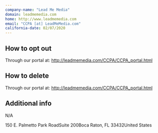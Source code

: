 ```yaml
---
company-name: "Lead Me Media"
domain: leadmemedia.com
home: http://www.leadmemedia.com
email: "CCPA [at] LeadMeMedia.com"
california-date: 02/07/2020
---
```

## How to opt out


Through our portal at: http://leadmemedia.com/CCPA/CCPA_portal.html

## How to delete


Through our portal at: http://leadmemedia.com/CCPA/CCPA_portal.html

## Additional info


N/A

150 E. Palmetto Park RoadSuite 200Boca Raton, FL 33432United States













